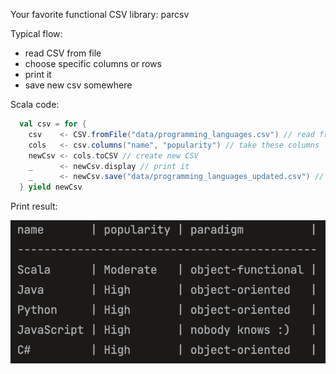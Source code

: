 Your favorite functional CSV library: parcsv

Typical flow:
 - read CSV from file
 - choose specific columns or rows
 - print it
 - save new csv somewhere

Scala code:
```scala
  val csv = for {
    csv    <- CSV.fromFile("data/programming_languages.csv") // read from file
    cols   <- csv.columns("name", "popularity") // take these columns
    newCsv <- cols.toCSV // create new CSV
    _      <- newCsv.display // print it
    _      <- newCsv.save("data/programming_languages_updated.csv") // save new CSV
  } yield newCsv
```



Print result:

![My Image](screenshot.png)